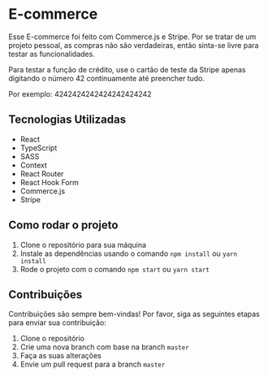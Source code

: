 # E-commerce

Esse E-commerce foi feito com Commerce.js e Stripe. Por se tratar de um projeto pessoal, as compras não são verdadeiras, então sinta-se livre para testar as funcionalidades. 

Para testar a função de crédito, use o cartão de teste da Stripe apenas digitando o número 42 continuamente até preencher tudo.

Por exemplo: 4242424242424242424242


## Tecnologias Utilizadas

- React
- TypeScript
- SASS
- Context
- React Router
- React Hook Form
- Commerce.js
- Stripe


## Como rodar o projeto

1. Clone o repositório para sua máquina
2. Instale as dependências usando o comando `npm install` ou `yarn install`
3. Rode o projeto com o comando `npm start` ou `yarn start`



## Contribuições

Contribuições são sempre bem-vindas! Por favor, siga as seguintes etapas para enviar sua contribuição:

1. Clone o repositório
2. Crie uma nova branch com base na branch `master`
3. Faça as suas alterações
4. Envie um pull request para a branch `master`

